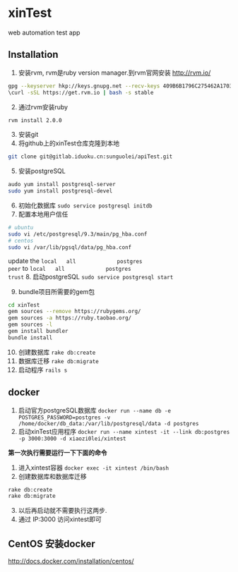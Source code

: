 # xinTest

web automation test app

## Installation

1. 安装rvm, rvm是ruby version manager.到rvm官网安装 http://rvm.io/
  ```bash
  gpg --keyserver hkp://keys.gnupg.net --recv-keys 409B6B1796C275462A1703113804BB82D39DC0E3
  \curl -sSL https://get.rvm.io | bash -s stable
  ```

2. 通过rvm安装ruby
  ```bash
  rvm install 2.0.0
  ```

3. 安装git
4. 将github上的xinTest仓库克隆到本地
  ```bash
  git clone git@gitlab.iduoku.cn:sunguolei/apiTest.git
  ```
5. 安装postgreSQL
  ```sh
  audo yum install postgresql-server
  sudo yum install postgresql-devel
  ```

6. 初始化数据库 `sudo service postgresql initdb`
7. 配置本地用户信任
  ```sh
  # ubuntu
  sudo vi /etc/postgresql/9.3/main/pg_hba.conf
  # centos
  sudo vi /var/lib/pgsql/data/pg_hba.conf
  ```
  update the `local   all             postgres                                peer` to `local   all             postgres                                trust`
8. 启动postgreSQL `sudo service postgresql start`

9. bundle项目所需要的gem包
  ```bash
  cd xinTest
  gem sources --remove https://rubygems.org/
  gem sources -a https://ruby.taobao.org/
  gem sources -l
  gem install bundler
  bundle install
  ```

10. 创建数据库 `rake db:create`
11. 数据库迁移 `rake db:migrate`
12. 启动程序 `rails s`

## docker

1. 启动官方postgreSQL数据库 `docker run --name db -e POSTGRES_PASSWORD=postgres -v /home/docker/db_data:/var/lib/postgresql/data -d postgres`
2. 启动xinTest应用程序 `docker run --name xintest -it --link db:postgres -p 3000:3000 -d xiaozi0lei/xintest`

**第一次执行需要运行一下下面的命令**

1. 进入xintest容器 `docker exec -it xintest /bin/bash`
2. 创建数据库和数据库迁移
  ```bash
  rake db:create
  rake db:migrate
  ```

3. 以后再启动就不需要执行这两步.
4. 通过 IP:3000 访问xintest即可

## CentOS 安装docker
http://docs.docker.com/installation/centos/

